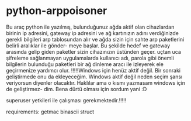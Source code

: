 # python-arppoisoner

Bu araç python ile yazılmış, bulunduğunuz ağda aktif olan cihazlardan birinin ip adresini, gateway ip adresini ve ağ kartınızın
adını verdiğinizde gerekli bilgileri arp tablosundan alır ve ağda sizin için sahte arp paketlerini belirli aralıklar ile gönder-
meye başlar. Bu şekilde hedef ve gateway arasında gelip giden paketler sizin cihazınızın üstünden geçer. uçtan uca şifreleme 
sağlanmayan uygulamalarda kullanıcı adı, parola gibi önemli bilgilerin bulunduğu paketleri bir ağ dinleme aracı ile izleyerek
ele geçirmenize yardımcı olur. !!!!!Windows için henüz aktif değil. Bir sonraki geliştirmede onu da ekleyeceğim. 
Windows aktif değil neden seçim şansı veriyorsun diyenler olacaktır. Haklılar ama o kısmı yazmasam windows için de geliştirmez-
dim. Bena dürtü olması için sordum yani :D 

superuser yetkileri ile çalışması gerekmektedir.!!!!!

requirements:
  getmac
  binascii
  struct
